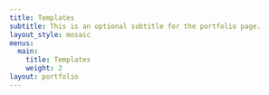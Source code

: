 ```yaml
---
title: Templates
subtitle: This is an optional subtitle for the portfolio page.
layout_style: mosaic
menus:
  main:
    title: Templates
    weight: 2
layout: portfolio
---
```

